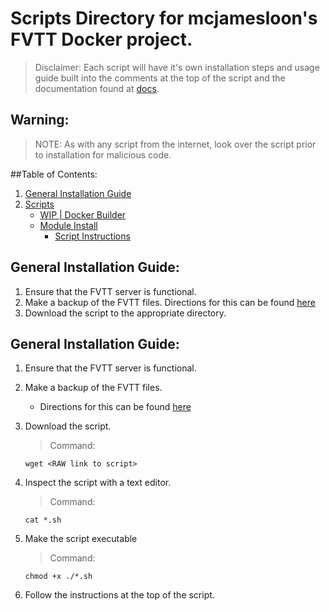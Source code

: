 # Scripts Directory for mcjamesloon's FVTT Docker project.
> Disclaimer: Each script will have it's own installation steps and usage guide built into the comments at the top of the script and the documentation found at [docs](docs).

## Warning:
> NOTE: As with any script from the internet, look over the script prior to installation for malicious code.

##Table of Contents:
1. [General Installation Guide](#general-installation-guide)
2. [Scripts](Scripts)
   - [WIP | Docker Builder](Scripts/Docker-Builder.sh)
   - [Module Install](Scripts/Install-module.sh)
     - [Script Instructions](docs/Modules.md#scripted-module-addition)

## General Installation Guide:
1. Ensure that the FVTT server is functional.
2. Make a backup of the FVTT files. Directions for this can be found [here](docs/Backup.md)
3. Download the script to the appropriate directory.

## General Installation Guide:
1. Ensure that the FVTT server is functional.
2. Make a backup of the FVTT files. 
   - Directions for this can be found [here](https://github.com/mcjamesloon/FVTT_Docker#backing-up-the-server)

3. Download the script.
   > Command:
   ```
   wget <RAW link to script>
   ```

4. Inspect the script with a text editor.
   > Command:
   ```
   cat *.sh
   ```

5. Make the script executable
   > Command:
   ```
   chmod +x ./*.sh
   ```

7. Follow the instructions at the top of the script.
